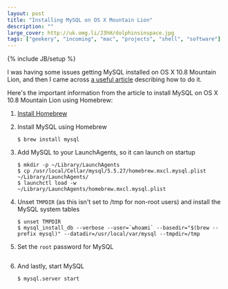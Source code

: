 ```yaml
---
layout: post
title: "Installing MySQL on OS X Mountain Lion"
description: ""
large_cover: http://uk.omg.li/J3hH/dolphinsinspace.jpg
tags: ["geekery", "incoming", "mac", "projects", "shell", "software"]
---
```

{% include JB/setup %}

I was having some issues getting MySQL installed on OS X 10.8 Mountain Lion, and then I came across [a useful article](http://madebyhoundstooth.com/blog/install-mysql-on-mountain-lion-with-homebrew/) describing how to do it.

Here's the important information from the article to install MySQL on OS X 10.8 Mountain Lion using Homebrew:

1. [Install Homebrew](http://mxcl.github.com/homebrew/#selectable)
2. Install MySQL using Homebrew

    ```$ brew install mysql```

3. Add MySQL to your LaunchAgents, so it can launch on startup

    ```$ mkdir -p ~/Library/LaunchAgents```<br />
    ```$ cp /usr/local/Cellar/mysql/5.5.27/homebrew.mxcl.mysql.plist ~/Library/LaunchAgents/```<br />
    ```$ launchctl load -w ~/Library/LaunchAgents/homebrew.mxcl.mysql.plist```

4. Unset `TMPDIR` (as this isn't set to /tmp for non-root users) and install the MySQL system tables

    ```$ unset TMPDIR```<br />
    ```$ mysql_install_db --verbose --user=`whoami` --basedir="$(brew --prefix mysql)" --datadir=/usr/local/var/mysql --tmpdir=/tmp```

5. Set the `root` password for MySQL

    ```$ /usr/local/Cellar/mysql/5.5.27/bin/mysqladmin -u root password 'YOUR_NEW_PASSWORD'

6. And lastly, start MySQL

    ```$ mysql.server start```

